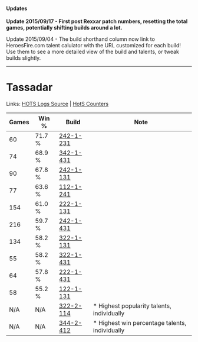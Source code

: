 #### Updates
**Update 2015/09/17 - First post Rexxar patch numbers, resetting the total games, potentially shifting builds around a lot.**

Update 2015/09/04 - The build shorthand column now link to HeroesFire.com talent calulator with the URL customized for each build!  
Use them to see a more detailed view of the build and talents, or tweak builds slightly.

***

# Tassadar

Links: [HOTS Logs Source](https://www.hotslogs.com/Sitewide/HeroDetails?Hero=Tassadar) | [HotS Counters](http://hotscounters.com/#/hero/Tassadar)

Games  | Win %  | Build     | Note
-----  | -----  | -----     | ----
60     | 71.7 % | [242-1-231](http://www.heroesfire.com/hots/talent-calculator/tassadar#lOXl) | 
74     | 68.9 % | [342-1-431](http://www.heroesfire.com/hots/talent-calculator/tassadar#pCjt) | 
90     | 67.8 % | [242-1-131](http://www.heroesfire.com/hots/talent-calculator/tassadar#lOWB) | 
77     | 63.6 % | [112-1-241](http://www.heroesfire.com/hots/talent-calculator/tassadar#gR9P) | 
154    | 61.0 % | [222-1-131](http://www.heroesfire.com/hots/talent-calculator/tassadar#kdhB) | 
216    | 59.7 % | [242-1-431](http://www.heroesfire.com/hots/talent-calculator/tassadar#lOat) | 
134    | 58.2 % | [322-1-131](http://www.heroesfire.com/hots/talent-calculator/tassadar#oRqB) | 
55     | 58.2 % | [322-1-431](http://www.heroesfire.com/hots/talent-calculator/tassadar#oRut) | 
64     | 57.8 % | [222-1-431](http://www.heroesfire.com/hots/talent-calculator/tassadar#kdlt) | 
58     | 55.2 % | [122-1-131](http://www.heroesfire.com/hots/talent-calculator/tassadar#gpYB) | 
N/A    | N/A    | [322-2-114](http://www.heroesfire.com/hots/talent-calculator/tassadar#oS3Y) | * Highest popularity talents, individually
N/A    | N/A    | [344-2-412](http://www.heroesfire.com/hots/talent-calculator/tassadar#pHri) | * Highest win percentage talents, individually

